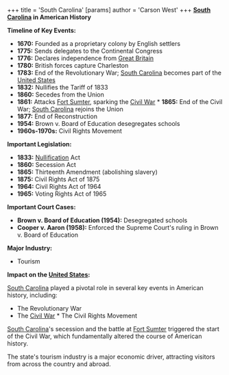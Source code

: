 +++
 title = 'South Carolina'
[params]
	author = 'Carson West'
+++
**[South Carolina](./../south-carolina/) in American History**

**Timeline of Key Events:**

* **1670:** Founded as a proprietary colony by English settlers
* **1775:** Sends delegates to the Continental Congress
* **1776:** Declares independence from [Great Britain](./../great-britain/)
* **1780:** British forces capture Charleston
* **1783:** End of the Revolutionary War; [South Carolina](./../south-carolina/) becomes part of the [United States](./../united-states/)
* **1832:** Nullifies the Tariff of 1833
* **1860:** Secedes from the Union
* **1861:** Attacks [Fort Sumter](./../fort-sumter/), sparking the [Civil War](./../civil-war/) * **1865:** End of the Civil War; [South Carolina](./../south-carolina/) rejoins the Union
* **1877:** End of Reconstruction
* **1954:** Brown v. Board of Education desegregates schools
* **1960s-1970s:** Civil Rights Movement

**Important Legislation:**

* **1833:** [Nullification](./../nullification/) Act
* **1860:** Secession Act
* **1865:** Thirteenth Amendment (abolishing slavery)
* **1875:** Civil Rights Act of 1875
* **1964:** Civil Rights Act of 1964
* **1965:** Voting Rights Act of 1965

**Important Court Cases:**

* **Brown v. Board of Education (1954):** Desegregated schools
* **Cooper v. Aaron (1958):** Enforced the Supreme Court's ruling in Brown v. Board of Education

**Major Industry:**

* Tourism

**Impact on the [United States](./../united-states/):**

[South Carolina](./../south-carolina/) played a pivotal role in several key events in American history, including:

* The Revolutionary War
* The [Civil War](./../civil-war/) * The Civil Rights Movement

[South Carolina](./../south-carolina/)'s secession and the battle at [Fort Sumter](./../fort-sumter/) triggered the start of the Civil War, which fundamentally altered the course of American history.

The state's tourism industry is a major economic driver, attracting visitors from across the country and abroad.